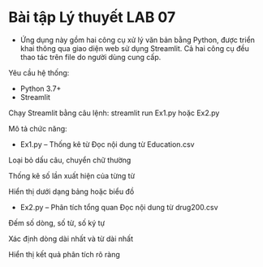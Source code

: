 # **Bài tập Lý thuyết LAB 07**

- Ứng dụng này gồm hai công cụ xử lý văn bản bằng Python, được triển khai thông qua giao diện web sử dụng Streamlit. Cả hai công cụ đều thao tác trên file do người dùng cung cấp.

Yêu cầu hệ thống:
- Python 3.7+
- Streamlit

Chạy Streamlit bằng câu lệnh: streamlit run Ex1.py hoặc Ex2.py

Mô tả chức năng:

- Ex1.py – Thống kê từ
Đọc nội dung từ Education.csv

Loại bỏ dấu câu, chuyển chữ thường

Thống kê số lần xuất hiện của từng từ

Hiển thị dưới dạng bảng hoặc biểu đồ

- Ex2.py – Phân tích tổng quan
Đọc nội dung từ drug200.csv

Đếm số dòng, số từ, số ký tự

Xác định dòng dài nhất và từ dài nhất

Hiển thị kết quả phân tích rõ ràng
